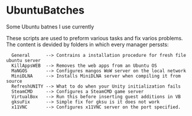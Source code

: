# UbuntuBatches

Some Ubuntu batnes I use currently

These scripts are used to preform various tasks
and fix varios problems. The content is devided by
folders in which every manager perssts:
```
  General      --> Contrains a installation procedure for fresh file ubuntu server
  KillAppsWEB  --> Removes the web apps from an Ubuntu OS
  MaNGOS       --> Configures mangos WoW server on the local network
  MiniDLNA     --> Installs MiniDLNA server when compiling it from source
  RefreshUNITY --> What to do when your Unity initialization fails
  SteamCMD     --> Configures a SteamCMD game server
  VirtualBox   --> Run this before inserting guest additions in VB
  gksuFix      --> Simple fix for gksu is it does not work
  x11VNC       --> Configures x11VNC server on the port specified.
```